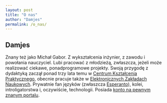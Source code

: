 ```yaml
---
layout: post
title: "O nas"
author: "Damjes"
permalink: /o_nas/
---
```


Damjes
------

Znany też jako Michał Gabor. Z wykształcenia inżynier, z zawodu i powołania nauczyciel. Lubi pracować z młodzieżą, zwłaszcza, jeżeli może realizować ciekawe, ponadprogramowe projekty. Swoją przygodę z dydaktyką zaczął ponad trzy lata temu w [Centrum Kształcenia Praktycznego](http://www.ckp.pl/), obecnie pracuje także w [Elektronicznych Zakładach Naukowych](http://ezn.edu.pl/). Prywatnie fan języków (zwłaszcza [Esperanto](https://pl.wikipedia.org/wiki/Esperanto)), kolei, introligatorstwa i, oczywiście, technologii. Posiada [konto na pewnym znanym portalu](https://facebook.com/eo.damj.es).

